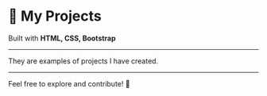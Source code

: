 # 📌 My Projects

Built with **HTML, CSS, Bootstrap**

---

They are examples of projects I have created.

---

Feel free to explore and contribute! 🚀
